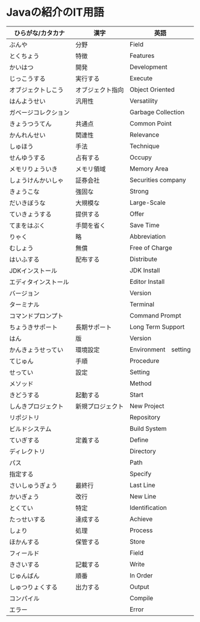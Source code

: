 # Javaの紹介のIT用語

| ひらがな/カタカナ | 漢字 | 英語 |
| --------- | --------- | ------------------- |
| ぶんや | 分野 | Field |
| とくちょう | 特徴 | Features |
| かいはつ | 開発 | Development |
| じっこうする | 実行する | Execute |
| オブジェクトしこう | オブジェクト指向 | Object Oriented |
| はんようせい | 汎用性  | Versatility |
| ガベージコレクション | | Garbage Collection |
| きょうつうてん | 共通点 | Common Point |
| かんれんせい | 関連性 | Relevance |
| しゅほう | 手法 | Technique |
| せんゆうする | 占有する | Occupy |
| メモリりょういき | メモリ領域 | Memory Area |
| しょうけんかいしゃ | 証券会社 | Securities company |
| きょうこな | 強固な | Strong |
| だいきぼうな | 大規模な | Large-Scale |
| ていきょうする | 提供する | Offer |
| てまをはぶく | 手間を省く | Save Time |
| りゃく | 略 | Abbreviation |
| むしょう | 無償 | Free of Charge |
| はいふする | 配布する | Distribute |
| JDKインストール | | JDK Install |
| エディタインストール | | Editor Install |
| バージョン | | Version |
| ターミナル | | Terminal |
| コマンドプロンプト | | Command Prompt |
| ちょうきサポート | 長期サポート | Long Term Support |
| はん | 版 | Version |
| かんきょうせってい | 環境設定 | Environment　setting |
| てじゅん | 手順 | Procedure |
| せってい | 設定 | Setting |
| メソッド | | Method |
| きどうする | 起動する | Start |
| しんきプロジェクト | 新規プロジェクト | New Project |
| リポジトリ | | Repository |
| ビルドシステム | | Build System |
| ていぎする | 定義する | Define |
| ディレクトリ | | Directory |
| パス | | Path |
| 指定する | | Specify |
| さいしゅうぎょう | 最終行 | Last Line |
| かいぎょう | 改行 | New Line |
| とくてい | 特定 | Identification |
| たっせいする | 達成する | Achieve |
| しょり | 処理 | Process |
| ほかんする | 保管する | Store |
| フィールド | | Field |
| きさいする | 記載する | Write |
| じゅんばん | 順番 | In Order |
| しゅつりょくする | 出力する | Output |
| コンパイル | | Compile |
| エラー | | Error |
